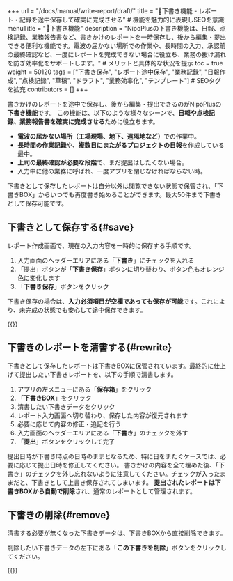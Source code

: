 +++
url = "/docs/manual/write-report/draft/"
title = "📝下書き機能 - レポート・記録を途中保存して確実に完成させる" # 機能を魅力的に表現しSEOを意識
menuTitle = "📝下書き機能"
description = "NipoPlusの下書き機能は、日報、点検記録、業務報告書など、書きかけのレポートを一時保存し、後から編集・提出できる便利な機能です。電波の届かない場所での作業や、長時間の入力、承認前の最終確認など、一度にレポートを完成できない場合に役立ち、業務の抜け漏れを防ぎ効率化をサポートします。" # メリットと具体的な状況を提示
toc = true
weight = 50120
tags = ["下書き保存", "レポート途中保存", "業務記録", "日報作成", "点検記録", "草稿", "ドラフト", "業務効率化", "テンプレート"] # SEOタグを拡充
contributors = []
+++

書きかけのレポートを途中で保存し、後から編集・提出できるのがNipoPlusの<strong>下書き機能</strong>です。
この機能は、以下のような様々なシーンで、<strong>日報や点検記録、業務報告書を確実に完成させる</strong>ために役立ちます。

- <strong>電波の届かない場所（工場現場、地下、遠隔地など）</strong>での作業中。
- <strong>長時間の作業記録</strong>や、<strong>複数日にまたがるプロジェクトの日報</strong>を作成している最中。
- <strong>上司の最終確認が必要な段階</strong>で、まだ提出はしたくない場合。
- 入力中に他の業務に呼ばれ、一度アプリを閉じなければならない時。

下書きとして保存したレポートは自分以外は閲覧できない状態で保管され、「下書きBOX」からいつでも再度書き始めることができます。最大50件まで下書きとして保存可能です。

## 下書きとして保存する{#save}

レポート作成画面で、現在の入力内容を一時的に保存する手順です。

1.  入力画面のヘッダーエリアにある「<strong>下書き</strong>」にチェックを入れる
2.  「提出」ボタンが「<strong>下書き保存</strong>」ボタンに切り替わり、ボタン色もオレンジ色に変化します
3.  「<strong>下書き保存</strong>」ボタンをクリック

下書き保存の場合は、<strong>入力必須項目が空欄であっても保存が可能</strong>です。これにより、未完成の状態でも安心して途中保存できます。

{{<icatch filename="img/report-draft-save" msg="書きかけの日報や点検記録を「下書き」にチェックを入れて保存すると、下書きBOXに一時的に保管されます" alice="ok">}}

## 下書きのレポートを清書する{#rewrite}

下書きとして保存したレポートは下書きBOXに保管されています。最終的に仕上げて提出したい下書きレポートを、以下の手順で清書します。

1.  アプリの左メニューにある「<strong>保存箱</strong>」をクリック
2.  「<strong>下書きBOX</strong>」をクリック
3.  清書したい下書きデータをクリック
4.  レポート入力画面へ切り替わり、保存した内容が復元されます
5.  必要に応じて内容の修正・追記を行う
6.  入力画面のヘッダーエリアにある「<strong>下書き</strong>」のチェックを外す
7.  「<strong>提出</strong>」ボタンをクリックして完了

提出日時が下書き時点の日時のままとなるため、特に日をまたぐケースでは、必要に応じて提出日時を修正してください。
書きかけの内容を全て埋めた後、「下書き」のチェックを外し忘れないように注意してください。チェックが入ったままだと、下書きとして上書き保存されてしまいます。
<strong>提出されたレポートは下書きBOXから自動で削除</strong>され、通常のレポートとして管理されます。

## 下書きの削除{#remove}

清書する必要が無くなった下書きデータは、下書きBOXから直接削除できます。

削除したい下書きデータの左下にある「<strong>この下書きを削除</strong>」ボタンをクリックしてください。

{{<icatch filename="img/draft-delete" msg="不要になった下書きレポートを削除するには、下書きBOXでゴミ箱ボタンを押します。これで下書きデータが完全に削除されます" alice="here">}}
